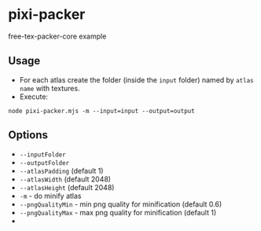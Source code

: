 # pixi-packer
free-tex-packer-core example

## Usage
* For each atlas create the folder (inside the `input` folder) named by `atlas name` with textures.
* Execute:
```
node pixi-packer.mjs -m --input=input --output=output
```

## Options
* `--inputFolder`
* `--outputFolder`
* `--atlasPadding` (default 1)
* `--atlasWidth` (default 2048)
* `--atlasHeight` (default 2048)
* `-m` - do minify atlas
* `--pngQualityMin` - min png quality for minification (default 0.6)
* `--pngQualityMax` - max png quality for minification (default 1)
* 
